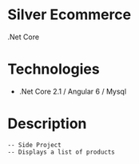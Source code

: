 # Silver Ecommerce
 .Net Core

# Technologies
- .Net Core 2.1 / Angular 6 / Mysql

# Description
    -- Side Project
    -- Displays a list of products
    
